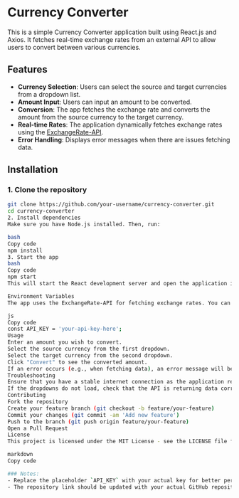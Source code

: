 # Currency Converter

This is a simple Currency Converter application built using React.js and Axios. It fetches real-time exchange rates from an external API to allow users to convert between various currencies.

## Features
- **Currency Selection**: Users can select the source and target currencies from a dropdown list.
- **Amount Input**: Users can input an amount to be converted.
- **Conversion**: The app fetches the exchange rate and converts the amount from the source currency to the target currency.
- **Real-time Rates**: The application dynamically fetches exchange rates using the [ExchangeRate-API](https://www.exchangerate-api.com/).
- **Error Handling**: Displays error messages when there are issues fetching data.

## Installation

### 1. Clone the repository
```bash
git clone https://github.com/your-username/currency-converter.git
cd currency-converter
2. Install dependencies
Make sure you have Node.js installed. Then, run:

bash
Copy code
npm install
3. Start the app
bash
Copy code
npm start
This will start the React development server and open the application in your default browser.

Environment Variables
The app uses the ExchangeRate-API for fetching exchange rates. You can replace the API_KEY in the code with your own API key for production usage.

js
Copy code
const API_KEY = 'your-api-key-here';
Usage
Enter an amount you wish to convert.
Select the source currency from the first dropdown.
Select the target currency from the second dropdown.
Click "Convert" to see the converted amount.
If an error occurs (e.g., when fetching data), an error message will be shown.
Troubleshooting
Ensure that you have a stable internet connection as the application relies on fetching real-time data from an external API.
If the dropdowns do not load, check that the API is returning data correctly (you can log the response in the fetchCurrencies function).
Contributing
Fork the repository
Create your feature branch (git checkout -b feature/your-feature)
Commit your changes (git commit -am 'Add new feature')
Push to the branch (git push origin feature/your-feature)
Open a Pull Request
License
This project is licensed under the MIT License - see the LICENSE file for details.

markdown
Copy code

### Notes:
- Replace the placeholder `API_KEY` with your actual key for better performance.
- The repository link should be updated with your actual GitHub repository URL.
